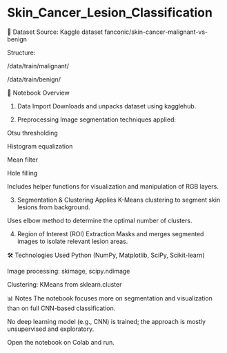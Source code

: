 # Skin_Cancer_Lesion_Classification

📁 Dataset
Source: Kaggle dataset fanconic/skin-cancer-malignant-vs-benign

Structure:

/data/train/malignant/

/data/train/benign/

📌 Notebook Overview
1. Data Import
Downloads and unpacks dataset using kagglehub.

2. Preprocessing
Image segmentation techniques applied:

Otsu thresholding

Histogram equalization

Mean filter

Hole filling

Includes helper functions for visualization and manipulation of RGB layers.

3. Segmentation & Clustering
Applies K-Means clustering to segment skin lesions from background.

Uses elbow method to determine the optimal number of clusters.

4. Region of Interest (ROI) Extraction
Masks and merges segmented images to isolate relevant lesion areas.

🛠 Technologies Used
Python (NumPy, Matplotlib, SciPy, Scikit-learn)

Image processing: skimage, scipy.ndimage

Clustering: KMeans from sklearn.cluster

📊 Notes
The notebook focuses more on segmentation and visualization than on full CNN-based classification.

No deep learning model (e.g., CNN) is trained; the approach is mostly unsupervised and exploratory.


Open the notebook on Colab and run.
